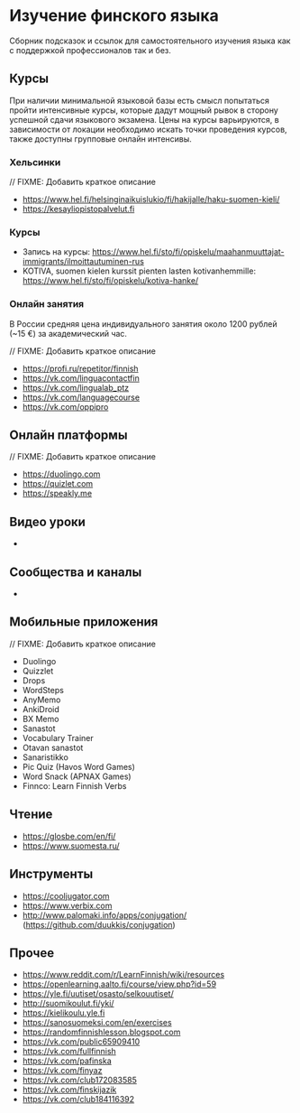 # Изучение финского языка

Сборник подсказок и ссылок для самостоятельного изучения языка как с поддержкой профессионалов так и без.

## Курсы

При наличии минимальной языковой базы есть смысл попытаться пройти интенсивные курсы, которые дадут мощный рывок в сторону успешной сдачи языкового экзамена.
Цены на курсы варьируются, в зависимости от локации необходимо искать точки проведения курсов, также доступны групповые онлайн интенсивы.

### Хельсинки

// FIXME: Добавить краткое описание
- https://www.hel.fi/helsinginaikuislukio/fi/hakijalle/haku-suomen-kieli/
- https://kesayliopistopalvelut.fi

### Курсы

- Запись на курсы: https://www.hel.fi/sto/fi/opiskelu/maahanmuuttajat-immigrants/ilmoittautuminen-rus
- KOTIVA, suomen kielen kurssit pienten lasten kotivanhemmille: https://www.hel.fi/sto/fi/opiskelu/kotiva-hanke/


### Онлайн занятия

В России средняя цена индивидуального занятия около 1200 рублей (~15 €) за академический час.

// FIXME: Добавить краткое описание
- https://profi.ru/repetitor/finnish
- https://vk.com/linguacontactfin
- https://vk.com/lingualab_ptz
- https://vk.com/languagecourse
- https://vk.com/oppipro

## Онлайн платформы

// FIXME: Добавить краткое описание
- https://duolingo.com
- https://quizlet.com
- https://speakly.me

## Видео уроки

- 

## Сообщества и каналы

- 

## Мобильные приложения

// FIXME: Добавить краткое описание
- Duolingo
- Quizzlet
- Drops
- WordSteps
- AnyMemo
- AnkiDroid
- BX Memo
- Sanastot
- Vocabulary Trainer
- Otavan sanastot
- Sanaristikko
- Pic Quiz (Havos Word Games)
- Word Snack (APNAX Games)
- Finnco: Learn Finnish Verbs

## Чтение

- https://glosbe.com/en/fi/
- https://www.suomesta.ru/

## Инструменты

- https://cooljugator.com
- https://www.verbix.com
- http://www.palomaki.info/apps/conjugation/ (https://github.com/duukkis/conjugation)

## Прочее

- https://www.reddit.com/r/LearnFinnish/wiki/resources
- https://openlearning.aalto.fi/course/view.php?id=59
- https://yle.fi/uutiset/osasto/selkouutiset/
- http://suomikoulut.fi/yki/
- https://kielikoulu.yle.fi
- https://sanosuomeksi.com/en/exercises
- https://randomfinnishlesson.blogspot.com
- https://vk.com/public65909410
- https://vk.com/fullfinnish
- https://vk.com/pafinska
- https://vk.com/finyaz
- https://vk.com/club172083585
- https://vk.com/finskijazik
- https://vk.com/club184116392
